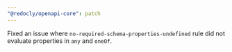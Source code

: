 ```yaml
---
"@redocly/openapi-core": patch
---
```


Fixed an issue where `no-required-schema-properties-undefined` rule did not evaluate properties in `any` and `oneOf`.
